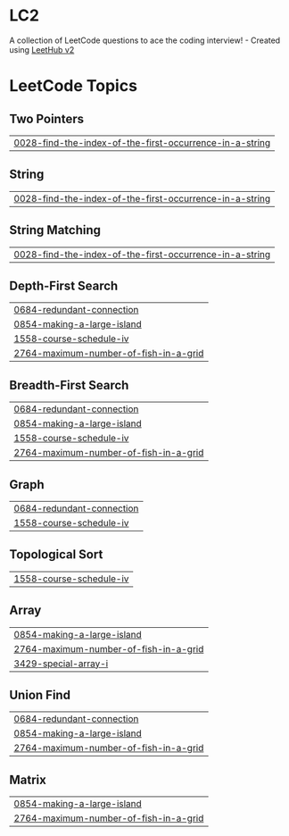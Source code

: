 # LC2
A collection of LeetCode questions to ace the coding interview! - Created using [LeetHub v2](https://github.com/arunbhardwaj/LeetHub-2.0)

<!---LeetCode Topics Start-->
# LeetCode Topics
## Two Pointers
|  |
| ------- |
| [0028-find-the-index-of-the-first-occurrence-in-a-string](https://github.com/WebDev-Ayush/LC2/tree/master/0028-find-the-index-of-the-first-occurrence-in-a-string) |
## String
|  |
| ------- |
| [0028-find-the-index-of-the-first-occurrence-in-a-string](https://github.com/WebDev-Ayush/LC2/tree/master/0028-find-the-index-of-the-first-occurrence-in-a-string) |
## String Matching
|  |
| ------- |
| [0028-find-the-index-of-the-first-occurrence-in-a-string](https://github.com/WebDev-Ayush/LC2/tree/master/0028-find-the-index-of-the-first-occurrence-in-a-string) |
## Depth-First Search
|  |
| ------- |
| [0684-redundant-connection](https://github.com/WebDev-Ayush/LC2/tree/master/0684-redundant-connection) |
| [0854-making-a-large-island](https://github.com/WebDev-Ayush/LC2/tree/master/0854-making-a-large-island) |
| [1558-course-schedule-iv](https://github.com/WebDev-Ayush/LC2/tree/master/1558-course-schedule-iv) |
| [2764-maximum-number-of-fish-in-a-grid](https://github.com/WebDev-Ayush/LC2/tree/master/2764-maximum-number-of-fish-in-a-grid) |
## Breadth-First Search
|  |
| ------- |
| [0684-redundant-connection](https://github.com/WebDev-Ayush/LC2/tree/master/0684-redundant-connection) |
| [0854-making-a-large-island](https://github.com/WebDev-Ayush/LC2/tree/master/0854-making-a-large-island) |
| [1558-course-schedule-iv](https://github.com/WebDev-Ayush/LC2/tree/master/1558-course-schedule-iv) |
| [2764-maximum-number-of-fish-in-a-grid](https://github.com/WebDev-Ayush/LC2/tree/master/2764-maximum-number-of-fish-in-a-grid) |
## Graph
|  |
| ------- |
| [0684-redundant-connection](https://github.com/WebDev-Ayush/LC2/tree/master/0684-redundant-connection) |
| [1558-course-schedule-iv](https://github.com/WebDev-Ayush/LC2/tree/master/1558-course-schedule-iv) |
## Topological Sort
|  |
| ------- |
| [1558-course-schedule-iv](https://github.com/WebDev-Ayush/LC2/tree/master/1558-course-schedule-iv) |
## Array
|  |
| ------- |
| [0854-making-a-large-island](https://github.com/WebDev-Ayush/LC2/tree/master/0854-making-a-large-island) |
| [2764-maximum-number-of-fish-in-a-grid](https://github.com/WebDev-Ayush/LC2/tree/master/2764-maximum-number-of-fish-in-a-grid) |
| [3429-special-array-i](https://github.com/WebDev-Ayush/LC2/tree/master/3429-special-array-i) |
## Union Find
|  |
| ------- |
| [0684-redundant-connection](https://github.com/WebDev-Ayush/LC2/tree/master/0684-redundant-connection) |
| [0854-making-a-large-island](https://github.com/WebDev-Ayush/LC2/tree/master/0854-making-a-large-island) |
| [2764-maximum-number-of-fish-in-a-grid](https://github.com/WebDev-Ayush/LC2/tree/master/2764-maximum-number-of-fish-in-a-grid) |
## Matrix
|  |
| ------- |
| [0854-making-a-large-island](https://github.com/WebDev-Ayush/LC2/tree/master/0854-making-a-large-island) |
| [2764-maximum-number-of-fish-in-a-grid](https://github.com/WebDev-Ayush/LC2/tree/master/2764-maximum-number-of-fish-in-a-grid) |
<!---LeetCode Topics End-->